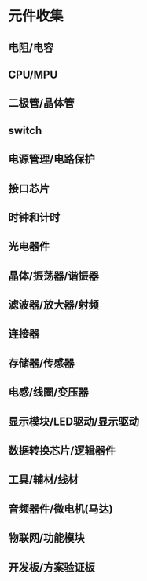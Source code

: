 # 元件收集

## 电阻/电容

## CPU/MPU

## 二极管/晶体管

## switch

## 电源管理/电路保护

## 接口芯片

## 时钟和计时

## 光电器件

## 晶体/振荡器/谐振器

## 滤波器/放大器/射频

## 连接器

## 存储器/传感器

## 电感/线圈/变压器

## 显示模块/LED驱动/显示驱动

## 数据转换芯片/逻辑器件

## 工具/辅材/线材

## 音频器件/微电机(马达)

## 物联网/功能模块

## 开发板/方案验证板

